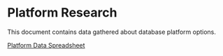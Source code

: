 # Platform Research

This document contains data gathered about database platform options.

[Platform Data Spreadsheet](https://docs.google.com/spreadsheets/d/1pXT_0T4WkblmB0o-w4RCOsmbsFNRexc6IWXsBqcC2aQ/edit?usp=sharing)
